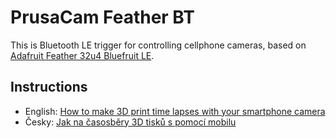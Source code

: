 # PrusaCam Feather BT

This is Bluetooth LE trigger for controlling cellphone cameras, based on [Adafruit Feather 32u4 Bluefruit LE](https://www.adafruit.com/product/2829).

## Instructions

* English: [How to make 3D print time lapses with your smartphone camera](https://blog.prusaprinters.org/how-to-make-3d-print-time-lapses-with-your-smartphone-camera/)
* Česky: [Jak na časosběry 3D tisků s pomocí mobilu](https://josefprusa.cz/jak-na-casosbery-3d-tisku-s-pomoci-mobilu/)
